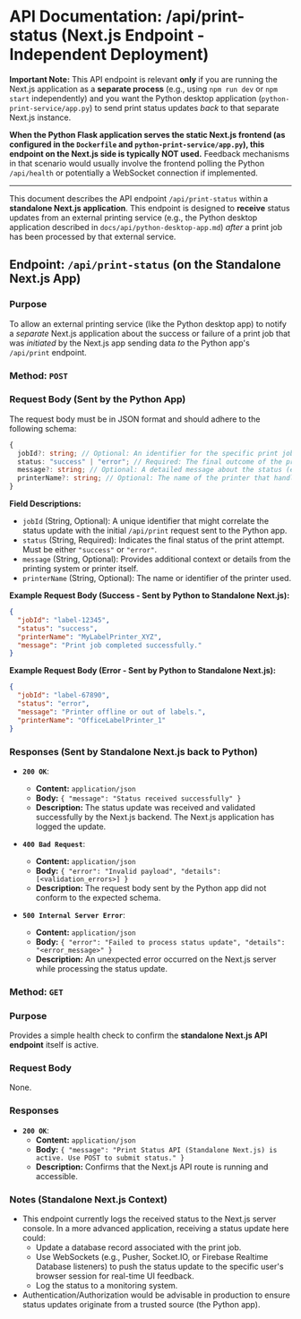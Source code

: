 # API Documentation: /api/print-status (Next.js Endpoint - Independent Deployment)

**Important Note:** This API endpoint is relevant **only** if you are running the Next.js application as a **separate process** (e.g., using `npm run dev` or `npm start` independently) and you want the Python desktop application (`python-print-service/app.py`) to send print status updates *back* to that separate Next.js instance.

**When the Python Flask application serves the static Next.js frontend (as configured in the `Dockerfile` and `python-print-service/app.py`), this endpoint on the Next.js side is typically NOT used.** Feedback mechanisms in that scenario would usually involve the frontend polling the Python `/api/health` or potentially a WebSocket connection if implemented.

---

This document describes the API endpoint `/api/print-status` within a **standalone Next.js application**. This endpoint is designed to **receive** status updates from an external printing service (e.g., the Python desktop application described in `docs/api/python-desktop-app.md`) *after* a print job has been processed by that external service.

## Endpoint: `/api/print-status` (on the Standalone Next.js App)

### Purpose

To allow an external printing service (like the Python desktop app) to notify a *separate* Next.js application about the success or failure of a print job that was *initiated* by the Next.js app sending data *to* the Python app's `/api/print` endpoint.

### Method: `POST`

### Request Body (Sent by the Python App)

The request body must be in JSON format and should adhere to the following schema:

```typescript
{
  jobId?: string; // Optional: An identifier for the specific print job (if tracked).
  status: "success" | "error"; // Required: The final outcome of the print job.
  message?: string; // Optional: A detailed message about the status (e.g., error details from the printer).
  printerName?: string; // Optional: The name of the printer that handled the job.
}
```

**Field Descriptions:**

*   `jobId` (String, Optional): A unique identifier that might correlate the status update with the initial `/api/print` request sent to the Python app.
*   `status` (String, Required): Indicates the final status of the print attempt. Must be either `"success"` or `"error"`.
*   `message` (String, Optional): Provides additional context or details from the printing system or printer itself.
*   `printerName` (String, Optional): The name or identifier of the printer used.

**Example Request Body (Success - Sent by Python to Standalone Next.js):**

```json
{
  "jobId": "label-12345",
  "status": "success",
  "printerName": "MyLabelPrinter_XYZ",
  "message": "Print job completed successfully."
}
```

**Example Request Body (Error - Sent by Python to Standalone Next.js):**

```json
{
  "jobId": "label-67890",
  "status": "error",
  "message": "Printer offline or out of labels.",
  "printerName": "OfficeLabelPrinter_1"
}
```

### Responses (Sent by Standalone Next.js back to Python)

*   **`200 OK`**:
    *   **Content:** `application/json`
    *   **Body:** `{ "message": "Status received successfully" }`
    *   **Description:** The status update was received and validated successfully by the Next.js backend. The Next.js application has logged the update.

*   **`400 Bad Request`**:
    *   **Content:** `application/json`
    *   **Body:** `{ "error": "Invalid payload", "details": [<validation_errors>] }`
    *   **Description:** The request body sent by the Python app did not conform to the expected schema.

*   **`500 Internal Server Error`**:
    *   **Content:** `application/json`
    *   **Body:** `{ "error": "Failed to process status update", "details": "<error_message>" }`
    *   **Description:** An unexpected error occurred on the Next.js server while processing the status update.

### Method: `GET`

### Purpose

Provides a simple health check to confirm the **standalone Next.js API endpoint** itself is active.

### Request Body

None.

### Responses

*   **`200 OK`**:
    *   **Content:** `application/json`
    *   **Body:** `{ "message": "Print Status API (Standalone Next.js) is active. Use POST to submit status." }`
    *   **Description:** Confirms that the Next.js API route is running and accessible.

### Notes (Standalone Next.js Context)

*   This endpoint currently logs the received status to the Next.js server console. In a more advanced application, receiving a status update here could:
    *   Update a database record associated with the print job.
    *   Use WebSockets (e.g., Pusher, Socket.IO, or Firebase Realtime Database listeners) to push the status update to the specific user's browser session for real-time UI feedback.
    *   Log the status to a monitoring system.
*   Authentication/Authorization would be advisable in production to ensure status updates originate from a trusted source (the Python app).
